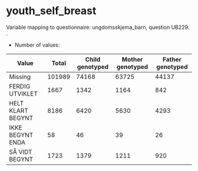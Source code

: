 # youth_self_breast
Variable mapping to questionnaire: ungdomsskjema_barn, question UB229.
.
- Number of values:

| Value | Total | Child genotyped | Mother genotyped | Father genotyped |
| ----- | ----- | --------------- | ---------------- | ---------------- |
| Missing | 101989 | 74168 | 63725 | 44137 |
| FERDIG UTVIKLET | 1667 | 1342 | 1164 |842 |
| HELT KLART BEGYNT | 8186 | 6420 | 5630 |4293 |
| IKKE BEGYNT ENDA | 58 | 46 | 39 |26 |
| SÅ VIDT BEGYNT | 1723 | 1379 | 1211 |920 |



